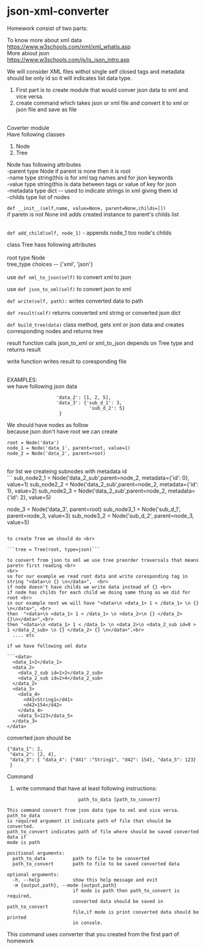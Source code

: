 # json-xml-converter

Homework consist of two parts: <br>

To know more about xml data <br>
https://www.w3schools.com/xml/xml_whatis.asp <br>
More abiout json <br>
https://www.w3schools.com/js/js_json_intro.asp <br>

We will consider XML files withot single self closed tags and metadata should be only id so it will indicates list data type.<br>

1. First part is to create module that would conver json data to xml and vice versa. <br>
2. create command which takes json or xml file and convert it to xml or json file and save as file <br>
<br>
Coverter module <br>
Have following classes <br>

1. Node 
2. Tree

Node has following attributes <br>
-parent type Node if parent is none then it is root <br>
-name type string(this is for xml tag names and for json keywords <br>
-value type string(this is data between tags or value of key for json <br>
-metadata type dict -- used to indicate strings in xml giving them id <br>
-childs type list of nodes <br>

```def __init__(self,name, value=None, parent=None,childs=[])``` <br>
if paretn is not None init adds created instance to parent's childs list <br><br>

```def add_child(self, node_1)``` - appends node_1 too node's childs <br>

class Tree hass following attributes <br>
<br>
root type Node <br>
tree_type choices -- {'xml', 'json'}  <br>
<br>
use ```def xml_to_json(self)``` to convert xml to json <br>

use ```def json_to_xml(self)``` to convert json to xml <br>

```def write(self, path):``` writes converted data to path <br>

```def result(self)``` returns converted xml string or converted json dict <br>

```def build_tree(data)``` class method, gets xml or json data and creates corresponding nodes and returns tree <br>

result function calls json_to_xml or xml_to_json depends on Tree type and returns result  <br>

write function writes result to coresponding file <br><br>


EXAMPLES: <br>
we have following json data 
```{'data_1': 1,
                  'data_2': [1, 2, 5],
                  'data_3': {'sub_d_1': 3,
                              'sub_d_2': 5}
                   }
```

We should have nodes as follow <br>
because json don't have root we can create <br>
```
root = Node('data') 
node_1 = Node('data_1', parent=root, value=1)
node_2 = Node('data_2', parent=root)
``` 
<br>
for list we createing subnodes with metadata id <br>
```
sub_node2_1 = Node('data_2_sub',parent=node_2, metadata={'id': 0}, value=1)
sub_node2_2 = Node('data_2_sub',parent=node_2, metadata={'id': 1}, value=2)
sub_node2_3 = Node('data_2_sub',parent=node_2, metadata={'id': 2}, value=5)

node_3 = Node('data_3', parent=root)
sub_node3_1 = Node('sub_d_1', parent=node_3, value=3)
sub_node3_2 = Node('sub_d_2', parent=node_3, value=5)
```

to create Tree we should do <br>

```tree = Tree(root, type=json)```

to convert from json to xml we use tree preorder traversals that means paretn first reading <br>
<br>
so for our example we read root data and write coresponding tag in string "<data>\n {} \n</data>",  <br>
if node doesn't have childs we write data instead of {} <br>
if node has childs for each child we doing same thing as we did for root <br>
in our example next we will have "<data>\n <data_1> 1 < /data_1> \n {} \n</data>", <br>
then  "<data>\n <data_1> 1 < /data_1> \n <data_2>\n {} </data_2> {}\n</data>",<br>
then "<data>\n <data_1> 1 < /data_1> \n <data_2>\n <data_2_sub id=0 > 1 </data_2_sub> \n {} </data_2> {} \n</data>",<br>
  .... etc
  
if we have following xml data

```<data>
  <data_1>2</data_1>
  <data_2> 
    <data_2_sub id=1>2</data_2_sub>
    <data_2_sub id=2>4</data_2_sub>
  </data_2>
  <data_3>
    <data_4>
      <d41>String1</d41>
      <d42>154</d42>
    </data_4>
    <data_5>123</data_5>
  </data_3>
</data> 
```
converted json should be
```
{"data_1": 2,
 "data_2": [2, 4],
 "data_3": { "data_4": {"d41" :"String1", "d42": 154}, "data_5": 123}
 }
 ```
 
Command 
1. write command that have at least following instructions:

```usage: xml-json-converter [-h] [-m {output,path}]
                          path_to_data [path_to_convert]

This command convert from json data type to xml and vice versa. path_to_data
is required argument it indicate path of file that should be converted.
path_to_convert indicates path of file where should be saved converted data if
mode is path

positional arguments:
  path_to_data          path to file to be converted
  path_to_convert       path to file to be saved converted data

optional arguments:
  -h, --help            show this help message and exit
  -m {output,path}, --mode {output,path}
                        if mode is path then path_to_convert is required,
                        converted data should be saved in path_to_convert
                        file,if mode is print converted data should be printed
                        in console.
```
This command uses converter that you created from the first part of homework
